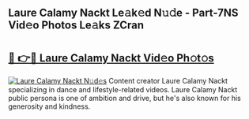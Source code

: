 ## Laure Calamy Nackt Le𝚊k𝚎d N𝚞𝚍e - Part-7NS Vid𝚎o Photos Le𝚊ks ZCran

# <h2><a href="http://fb4nuh.evod.top/?m=Laure+Calamy+Nackt">🔗 👉🔴 Laure Calamy Nackt Vid𝚎o Ph𝚘t𝚘s</a></h2>

[![Laure Calamy Nackt N𝚞d𝚎s](https://i.imgur.com/8V9OHl7.gif)](http://fb4nuh.evod.top/?m=Laure+Calamy+Nackt)
Content creator Laure Calamy Nackt specializing in dance and lifestyle-related videos. Laure Calamy Nackt public persona is one of ambition and drive, but he's also known for his generosity and kindness. 

